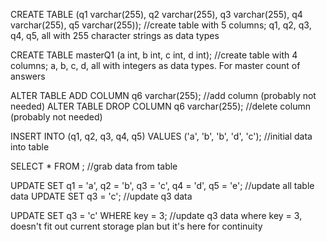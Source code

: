 CREATE TABLE <uuid> (q1 varchar(255), q2 varchar(255), q3 varchar(255), q4 varchar(255), q5 varchar(255));
    //create table with 5 columns; q1, q2, q3, q4, q5, all with 255 character strings as data types

CREATE TABLE masterQ1 (a int, b int, c int, d int);
    //create table with 4 columns; a, b, c, d, all with integers as data types. For master count of answers

ALTER TABLE <uuid> ADD COLUMN q6 varchar(255); //add column (probably not needed)
ALTER TABLE <uuid> DROP COLUMN q6 varchar(255); //delete column (probably not needed)

INSERT INTO <uuid> (q1, q2, q3, q4, q5) VALUES ('a', 'b', 'b', 'd', 'c'); //initial data into table

SELECT * FROM <uuid>; //grab data from table

UPDATE <uuid> SET q1 = 'a', q2 = 'b', q3 = 'c', q4 = 'd', q5 = 'e'; //update all table data
UPDATE <uuid> SET q3 = 'c'; //update q3 data

UPDATE <uuid> SET q3 = 'c' WHERE key = 3;
    //update q3 data where key = 3, doesn't fit out current storage plan but it's here for continuity